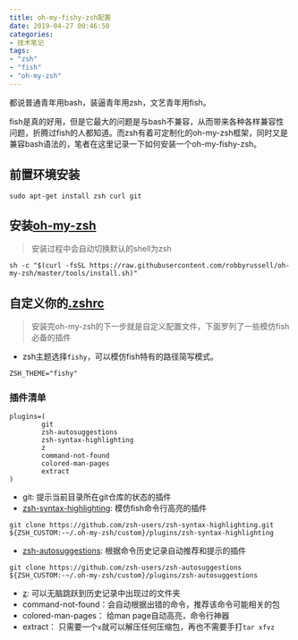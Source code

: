 ```yaml
---
title: oh-my-fishy-zsh配置
date: 2019-04-27 00:46:50
categories:
- 技术笔记
tags: 
- "zsh"
- "fish"
- "oh-my-zsh"
---
```


都说普通青年用bash，装逼青年用zsh，文艺青年用fish。

fish是真的好用，但是它最大的问题是与bash不兼容，从而带来各种各样兼容性问题，折腾过fish的人都知道。而zsh有着可定制化的oh-my-zsh框架，同时又是兼容bash语法的，笔者在这里记录一下如何安装一个oh-my-fishy-zsh。

<!-- more -->

## 前置环境安装
```
sudo apt-get install zsh curl git
```

## 安装[oh-my-zsh](https://github.com/robbyrussell/oh-my-zsh)
> 安装过程中会自动切换默认的shell为zsh

```
sh -c "$(curl -fsSL https://raw.githubusercontent.com/robbyrussell/oh-my-zsh/master/tools/install.sh)"
```

## 自定义你的[.zshrc](zshrc)
> 安装完oh-my-zsh的下一步就是自定义配置文件，下面罗列了一些模仿fish必备的插件

- zsh主题选择`fishy`，可以模仿fish特有的路径简写模式。

```
ZSH_THEME="fishy"
```

### 插件清单

```
plugins=(
        git
        zsh-autosuggestions
        zsh-syntax-highlighting
        z
        command-not-found
        colored-man-pages
        extract
)
```

- git: 提示当前目录所在git仓库的状态的插件
- [zsh-syntax-highlighting](https://github.com/zsh-users/zsh-syntax-highlighting.git): 模仿fish命令行高亮的插件
    
```
git clone https://github.com/zsh-users/zsh-syntax-highlighting.git ${ZSH_CUSTOM:-~/.oh-my-zsh/custom}/plugins/zsh-syntax-highlighting
```

- [zsh-autosuggestions](https://github.com/zsh-users/zsh-autosuggestions): 根据命令历史记录自动推荐和提示的插件

```
git clone https://github.com/zsh-users/zsh-autosuggestions ${ZSH_CUSTOM:-~/.oh-my-zsh/custom}/plugins/zsh-autosuggestions
```
- [z](https://github.com/robbyrussell/oh-my-zsh/wiki/Plugins-Overview#fs-jumping): 可以无脑跳跃到历史记录中出现过的文件夹
- command-not-found：会自动根据出错的命令，推荐该命令可能相关的包
- colored-man-pages： 给man page自动高亮，命令行神器
- extract： 只需要一个`x`就可以解压任何压缩包，再也不需要手打`tar xfvz`
